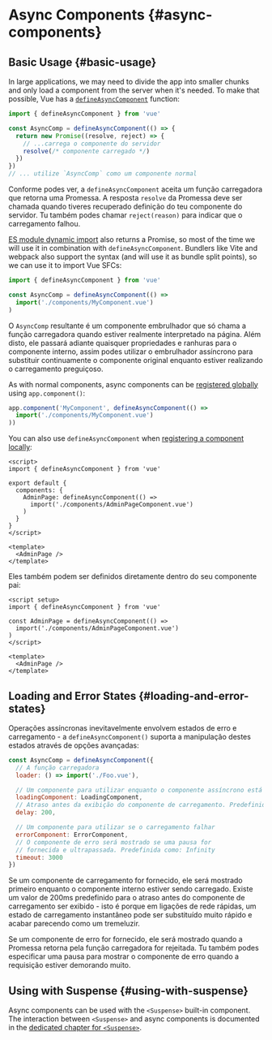 # Async Components {#async-components}

## Basic Usage {#basic-usage}

In large applications, we may need to divide the app into smaller chunks and only load a component from the server when it's needed. To make that possible, Vue has a [`defineAsyncComponent`](/api/general#defineasynccomponent) function:

```js
import { defineAsyncComponent } from 'vue'

const AsyncComp = defineAsyncComponent(() => {
  return new Promise((resolve, reject) => {
    // ...carrega o componente do servidor
    resolve(/* componente carregado */)
  })
})
// ... utilize `AsyncComp` como um componente normal
```

Conforme podes ver, a `defineAsyncComponent` aceita um função carregadora que retorna uma Promessa. A resposta `resolve` da Promessa deve ser chamada quando tiveres recuperado definição do teu componente do servidor. Tu também podes chamar `reject(reason)` para indicar que o carregamento falhou.

[ES module dynamic import](https://developer.mozilla.org/en-US/docs/Web/JavaScript/Reference/Operators/import) also returns a Promise, so most of the time we will use it in combination with `defineAsyncComponent`. Bundlers like Vite and webpack also support the syntax (and will use it as bundle split points), so we can use it to import Vue SFCs:

```js
import { defineAsyncComponent } from 'vue'

const AsyncComp = defineAsyncComponent(() =>
  import('./components/MyComponent.vue')
)
```

O `AsyncComp` resultante é um componente embrulhador que só chama a função carregadora quando estiver realmente interpretado na página. Além disto, ele passará adiante quaisquer propriedades e ranhuras para o componente interno, assim podes utilizar o embrulhador assíncrono para substituir continuamente o componente original enquanto estiver realizando o carregamento preguiçoso.

As with normal components, async components can be [registered globally](/guide/components/registration#global-registration) using `app.component()`:

```js
app.component('MyComponent', defineAsyncComponent(() =>
  import('./components/MyComponent.vue')
))
```

<div class="options-api">

You can also use `defineAsyncComponent` when [registering a component locally](/guide/components/registration#local-registration):

```vue
<script>
import { defineAsyncComponent } from 'vue'

export default {
  components: {
    AdminPage: defineAsyncComponent(() =>
      import('./components/AdminPageComponent.vue')
    )
  }
}
</script>

<template>
  <AdminPage />
</template>
```

</div>

<div class="composition-api">

Eles também podem ser definidos diretamente dentro do seu componente pai:

```vue
<script setup>
import { defineAsyncComponent } from 'vue'

const AdminPage = defineAsyncComponent(() =>
  import('./components/AdminPageComponent.vue')
)
</script>

<template>
  <AdminPage />
</template>
```

</div>

## Loading and Error States {#loading-and-error-states}

Operações assíncronas inevitavelmente envolvem estados de erro e carregamento - a `defineAsyncComponent()` suporta a manipulação destes estados através de opções avançadas:

```js
const AsyncComp = defineAsyncComponent({
  // A função carregadora
  loader: () => import('./Foo.vue'),

  // Um componente para utilizar enquanto o componente assíncrono está carregando
  loadingComponent: LoadingComponent,
  // Atraso antes da exibição do componente de carregamento. Predefinido como: 200ms
  delay: 200,

  // Um componente para utilizar se o carregamento falhar
  errorComponent: ErrorComponent,
  // O componente de erro será mostrado se uma pausa for
  // fornecida e ultrapassada. Predefinida como: Infinity
  timeout: 3000
})
```

Se um componente de carregamento for fornecido, ele será mostrado primeiro enquanto o componente interno estiver sendo carregado. Existe um valor de 200ms predefinido para o atraso antes do componente de carregamento ser exibido - isto é porque em ligações de rede rápidas, um estado de carregamento instantâneo pode ser substituído muito rápido e acabar parecendo como um tremeluzir.

Se um componente de erro for fornecido, ele será mostrado quando a Promessa retorna pela função carregadora for rejeitada. Tu também podes especificar uma pausa para mostrar o componente de erro quando a requisição estiver demorando muito.

## Using with Suspense {#using-with-suspense}

Async components can be used with the `<Suspense>` built-in component. The interaction between `<Suspense>` and async components is documented in the [dedicated chapter for `<Suspense>`](/guide/built-ins/suspense).
